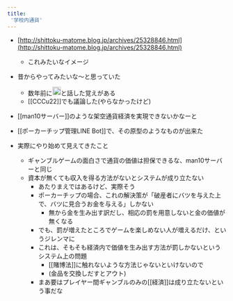 ```yaml
---
title:
 '学校内通貨'
---
```


- [http://shittoku-matome.blog.jp/archives/25328846.html](http://shittoku-matome.blog.jp/archives/25328846.html)
    - これみたいなイメージ

- 昔からやってみたいな〜と思っていた
    - 数年前に<img src='https://scrapbox.io/api/pages/blu3mo-public/axokxi/icon' alt='axokxi.icon' height="19.5"/>と話した覚えがある
    - [[CCCu22]]でも議論した(やらなかったけど)
- [[man10サーバー]]のような架空通貨経済を実現できないかなーと

- [[ポーカーチップ管理LINE Bot]]で、その原型のようなものが出来た
- 実際にやり始めて見えてきたこと
    - ギャンブルゲームの面白さで通貨の価値は担保できるな、man10サーバーと同じ
    - 資本が無くても収入を得る方法がないとシステムが成り立たない
        - あたりまえではあるけど、実際そう
        - ポーカーチップの場合、これの解決策が「破産者にバツを与えた上で、バツに見合うお金を与える」しかない
            - 無から金を生み出す訳だし、相応の罰を用意しないと金の価値が無くなる
        - でも、罰が増えたところでゲームを楽しめない人が増えるだけ、というジレンマに
        - これは、そもそも経済内で価値を生み出す方法が罰しかないというシステム上の問題
            - [[賭博法]]に触れないような方法じゃないといけないので
            - (金品を交換しだすとアウト)
        - まあ要はプレイヤー間ギャンブルのみの[[経済]]は成り立たないという事だな
